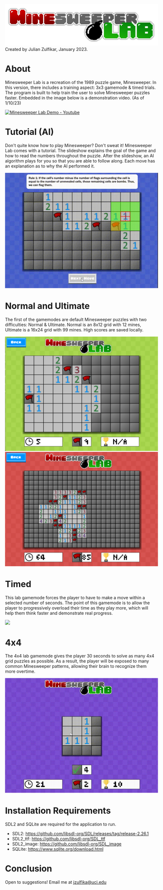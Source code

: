 ![](https://github.com/julian-z/Minesweeper-Lab/blob/main/textures/minesweeperlablogo.png)
Created by Julian Zulfikar, January 2023.

# About
Minesweeper Lab is a recreation of the 1989 puzzle game, Minesweeper. In this version, there includes a training aspect: 3x3 gamemode & timed trials. The program is built to help train the user to solve Minesweeper puzzles faster. Embedded in the image below is a demonstration video. (As of 1/10/23)

[![Minesweeper Lab Demo - Youtube](https://img.youtube.com/vi/Fi9VODiHQNg/0.jpg)](https://www.youtube.com/watch?v=Fi9VODiHQNg)

# Tutorial (AI)
Don't quite know how to play Minesweeper? Don't sweat it! Minesweeper Lab comes with a tutorial. The slideshow explains the goal of the game and how to read the numbers throughout the puzzle. After the slideshow, an AI algorithm plays for you so that you are able to follow along. Each move has an explanation as to why the AI performed it.

![](https://github.com/julian-z/Minesweeper-Lab/blob/main/gifs/tutorial.gif)

# Normal and Ultimate
The first of the gamemodes are default Minesweeper puzzles with two difficulties: Normal & Ultimate. Normal is an 8x12 grid with 12 mines, Ultimate is a 16x24 grid with 99 mines. High scores are saved locally.

![](https://github.com/julian-z/Minesweeper-Lab/blob/main/gifs/normal.png)
![](https://github.com/julian-z/Minesweeper-Lab/blob/main/gifs/ultimate.png)

# Timed
This lab gamemode forces the player to have to make a move within a selected number of seconds. The point of this gamemode is to allow the player to progressively overload their time as they play more, which will help them think faster and demonstrate real progress.

![](https://github.com/julian-z/Minesweeper-Lab/blob/main/gifs/timed.gif)

# 4x4
The 4x4 lab gamemode gives the player 30 seconds to solve as many 4x4 grid puzzles as possible. As a result, the player will be exposed to many common Minesweeper patterns, allowing their brain to recognize them more overtime.

![](https://github.com/julian-z/Minesweeper-Lab/blob/main/gifs/four.gif)

# Installation Requirements
SDL2 and SQLite are required for the application to run.
- SDL2: https://github.com/libsdl-org/SDL/releases/tag/release-2.26.1
- SDL2_ttf: https://github.com/libsdl-org/SDL_ttf
- SDL2_image: https://github.com/libsdl-org/SDL_image
- SQLite: https://www.sqlite.org/download.html

# Conclusion
Open to suggestions! Email me at jzulfika@uci.edu
